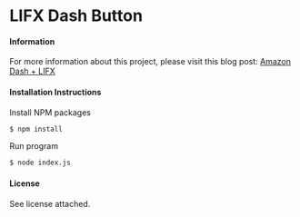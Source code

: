 # LIFX Dash Button

#### Information
For more information about this project, please visit this blog post: [Amazon Dash + LIFX](https://steventso.com/posts/amazon-dash-lifx/)

#### Installation Instructions
Install NPM packages
``` sh
$ npm install
```

Run program
``` sh
$ node index.js
```

#### License
See license attached.
